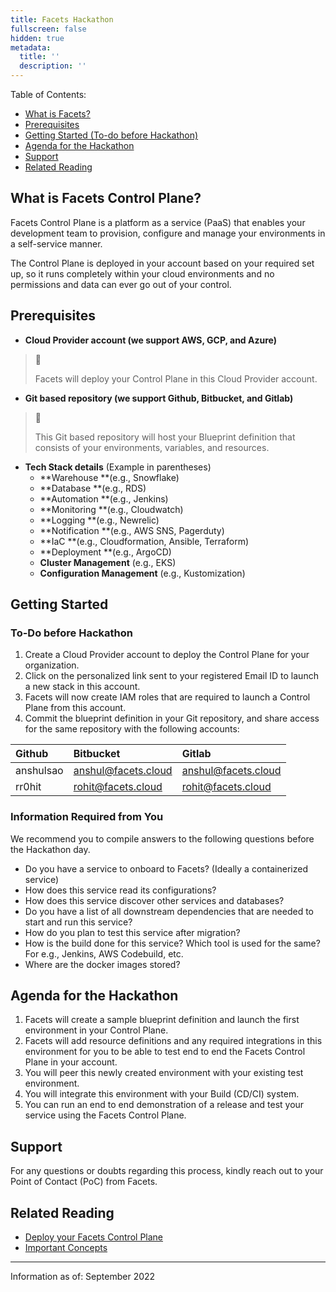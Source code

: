 ```yaml
---
title: Facets Hackathon
fullscreen: false
hidden: true
metadata:
  title: ''
  description: ''
---
```

Table of Contents:

- [What is Facets?](https://readme.facets.cloud/page/hackathon-prerequisites#what-is-facets-control-plane)
- [Prerequisites](https://readme.facets.cloud/page/hackathon-prerequisites#prerequisites)
- [Getting Started (To-do before Hackathon)](https://readme.facets.cloud/page/hackathon-prerequisites#getting-started)
- [Agenda for the Hackathon](https://readme.facets.cloud/page/hackathon-prerequisites#agenda-for-the-hackathon)
- [Support](https://readme.facets.cloud/page/hackathon-prerequisites#support)
- [Related Reading](https://readme.facets.cloud/page/hackathon-prerequisites#related-reading)

## What is Facets Control Plane?

Facets Control Plane is a platform as a service (PaaS) that enables your development team to provision, configure and manage your environments in a self-service manner. 

The Control Plane is deployed in your account based on your required set up, so it runs completely within your cloud environments and no permissions and data can ever go out of your control. 

## Prerequisites

- **Cloud Provider account (we support AWS, GCP, and Azure)**

> 📘 
> 
> Facets will deploy your Control Plane in this Cloud Provider account.

- **Git based repository (we support Github, Bitbucket, and Gitlab)**

> 📘 
> 
> This Git based repository will host your Blueprint definition that consists of your environments, variables, and resources.

- **Tech Stack details** (Example in parentheses) 
  - **Warehouse **(e.g., Snowflake)
  - **Database **(e.g., RDS)
  - **Automation **(e.g., Jenkins)
  - **Monitoring **(e.g., Cloudwatch)
  - **Logging **(e.g., Newrelic)
  - **Notification **(e.g., AWS SNS, Pagerduty)
  - **IaC **(e.g., Cloudformation, Ansible, Terraform)
  - **Deployment **(e.g., ArgoCD)
  - **Cluster Management** (e.g., EKS)
  - **Configuration Management** (e.g., Kustomization)

## Getting Started

### To-Do before Hackathon

1. Create a Cloud Provider account to deploy the Control Plane for your organization.
2. Click on the personalized link sent to your registered Email ID to launch a new stack in this account. 
3. Facets will now create IAM roles that are required to launch a Control Plane from this account.
4. Commit the blueprint definition in your Git repository, and share access for the same repository with the following accounts:

| Github    | Bitbucket           | Gitlab              |
| :-------- | :------------------ | :------------------ |
| anshulsao | anshul@facets.cloud | anshul@facets.cloud |
| rr0hit    | rohit@facets.cloud  | rohit@facets.cloud  |

### Information Required from You

We recommend you to compile answers to the following questions before the Hackathon day.

- Do you have a service to onboard to Facets? (Ideally a containerized service)
- How does this service read its configurations?
- How does this service discover other services and databases?
- Do you have a list of all downstream dependencies that are needed to start and run this service?
- How do you plan to test this service after migration?
- How is the build done for this service? Which tool is used for the same? For e.g., Jenkins, AWS Codebuild, etc.
- Where are the docker images stored?

## Agenda for the Hackathon

1. Facets will create a sample blueprint definition and launch the first environment in your Control Plane. 
2. Facets will add resource definitions and any required integrations in this environment for you to be able to test end to end the Facets Control Plane in your account. 
3. You will peer this newly created environment with your existing test environment.
4. You will integrate this environment with your Build (CD/CI) system.
5. You can run an end to end demonstration of a release and test your service using the Facets Control Plane.

## Support

For any questions or doubts regarding this process, kindly reach out to your Point of Contact (PoC) from Facets.

## Related Reading

- [Deploy your Facets Control Plane](https://readme.facets.cloud/v0.5/docs/installation)
- [Important Concepts](https://readme.facets.cloud/docs/concepts)

***



Information as of: September 2022